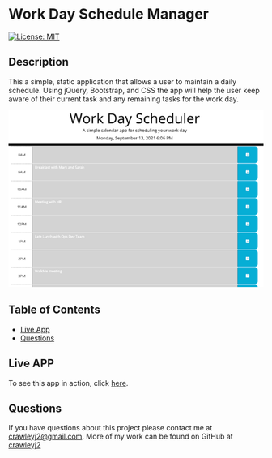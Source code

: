 # Work Day Schedule Manager

  [![License: MIT](https://img.shields.io/badge/License-MIT-blue.svg)](https://opensource.org/licenses/MIT)

  ## Description

  This a simple, static application that allows a user to maintain a daily schedule. Using jQuery, Bootstrap, and CSS the app will help the user keep aware of their current task and any remaining tasks for the work day. 

  ![Example of Page](./assets/SampleShot.png)

  ## Table of Contents

  * [Live App](#live_app)
  * [Questions](#questions)

  ## Live APP

  To see this app in action, click [here](https://crawleyj2.github.io/work-day-mgr/).

  ## Questions

  If you have questions about this project please contact me at [crawleyj2@gmail.com](mailto:crawleyj2@gmail.com).
  More of my work can be found on GitHub at [crawleyj2](https://github.com/crawleyj2)